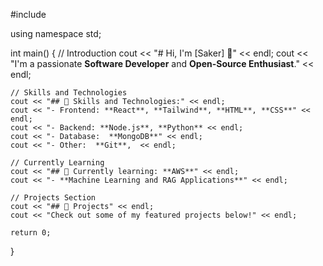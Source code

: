 #include <iostream>

using namespace std;

int main() {
    // Introduction
    cout << "# Hi, I'm [Saker] 👋" << endl;
    cout << "I'm a passionate **Software Developer** and **Open-Source Enthusiast**." << endl;

    // Skills and Technologies
    cout << "## 🚀 Skills and Technologies:" << endl;
    cout << "- Frontend: **React**, **Tailwind**, **HTML**, **CSS**" << endl;
    cout << "- Backend: **Node.js**, **Python** << endl;
    cout << "- Database:  **MongoDB**" << endl;
    cout << "- Other:  **Git**,  << endl;

    // Currently Learning
    cout << "## 🌱 Currently learning: **AWS**" << endl;
    cout << "- **Machine Learning and RAG Applications**" << endl;

    // Projects Section
    cout << "## 📝 Projects" << endl;
    cout << "Check out some of my featured projects below!" << endl;

    return 0;
}

